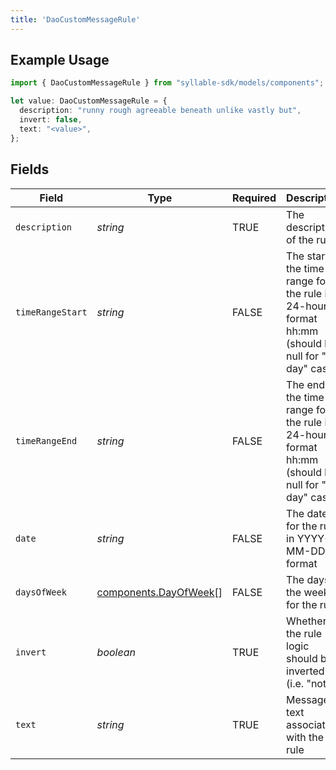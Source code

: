 ```yaml
---
title: 'DaoCustomMessageRule'
---
```


## Example Usage

```typescript
import { DaoCustomMessageRule } from "syllable-sdk/models/components";

let value: DaoCustomMessageRule = {
  description: "runny rough agreeable beneath unlike vastly but",
  invert: false,
  text: "<value>",
};
```

## Fields

| Field                                                                                                 | Type                                                                                                  | Required                                                                                              | Description                                                                                           |
| ----------------------------------------------------------------------------------------------------- | ----------------------------------------------------------------------------------------------------- | ----------------------------------------------------------------------------------------------------- | ----------------------------------------------------------------------------------------------------- |
| `description`                                                                                         | *string*                                                                                              | TRUE                                                                                    | The description of the rule                                                                           |
| `timeRangeStart`                                                                                      | *string*                                                                                              | FALSE                                                                                    | The start of the time range for the rule in 24-hour format hh:mm (should be null for "all day" cases) |
| `timeRangeEnd`                                                                                        | *string*                                                                                              | FALSE                                                                                    | The end of the time range for the rule in 24-hour format hh:mm (should be null for "all day" cases)   |
| `date`                                                                                                | *string*                                                                                              | FALSE                                                                                    | The date for the rule in YYYY-MM-DD format                                                            |
| `daysOfWeek`                                                                                          | [components.DayOfWeek](sdk-docs/models/components/dayofweek)[]                                        | FALSE                                                                                    | The days of the week for the rule                                                                     |
| `invert`                                                                                              | *boolean*                                                                                             | TRUE                                                                                    | Whether the rule logic should be inverted (i.e. "not")                                                |
| `text`                                                                                                | *string*                                                                                              | TRUE                                                                                    | Message text associated with the rule                                                                 |